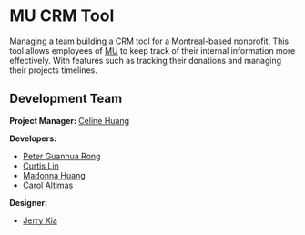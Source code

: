 # MU CRM Tool

Managing a team building a CRM tool for a Montreal-based nonprofit. This tool allows employees of [MU](https://mumtl.org/) to keep track of their internal information more effectively. With features such as tracking their donations and managing their projects timelines.

## Development Team

**Project Manager:** [Celine Huang](https://github.com/celinehuang)

**Developers:** 
* [Peter Guanhua Rong](https://github.com/peterghrong)
* [Curtis Lin](https://github.com/CurtisMIT)
* [Madonna Huang](https://github.com/cc-21)
* [Carol Altimas](https://github.com/carolaltimas)

**Designer:** 
* [Jerry Xia](https://github.com/jerryliangxia)